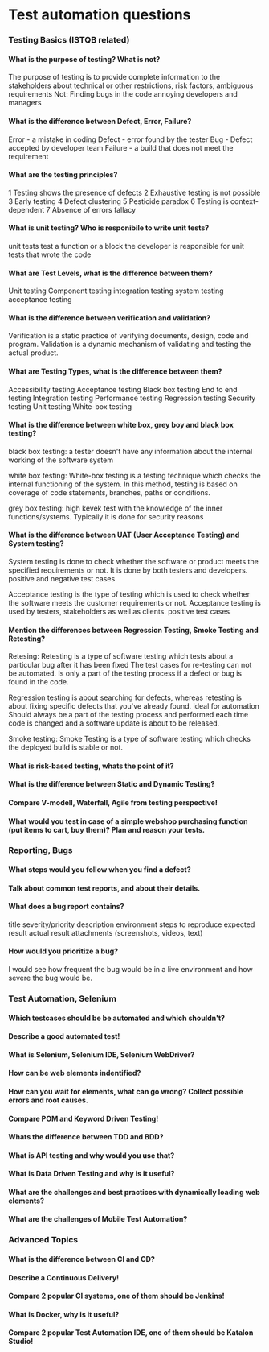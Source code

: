 # Test automation questions

### Testing Basics (ISTQB related)

#### What is the purpose of testing? What is not?
The purpose of testing is to provide complete information to the stakeholders about technical or other restrictions, risk factors, ambiguous requirements
Not:
Finding bugs in the code
annoying developers and managers

#### What is the difference between Defect, Error, Failure?

Error - a mistake in coding
Defect - error found by the tester
Bug - Defect accepted by developer team
Failure - a build that does not meet the requirement

#### What are the testing principles?

1 Testing shows the presence of defects
2 Exhaustive testing is not possible
3 Early testing
4 Defect clustering
5 Pesticide paradox
6 Testing is context-dependent
7 Absence of errors fallacy

#### What is unit testing? Who is responibile to write unit tests?

unit tests test a function or a block
the developer is responsible for unit tests that wrote the code

#### What are Test Levels, what is the difference between them?

Unit testing
Component testing
integration testing
system testing
acceptance testing

#### What is the difference between verification and validation?

Verification is a static practice of verifying documents, design, code and program. 
Validation is a dynamic mechanism of validating and testing the actual product.

#### What are Testing Types, what is the difference between them?

Accessibility testing
Acceptance testing
Black box testing
End to end testing
Integration testing
Performance testing
Regression testing
Security testing
Unit testing
White-box testing

#### What is the difference between white box, grey boy and black box testing?

black box testing: a tester doesn't have any information about the internal working of the software system

white box testing: White-box testing is a testing technique which checks the internal functioning of the system. In this method, testing is based on coverage of code statements, branches, paths or conditions.

grey box testing: high kevek test with the knowledge of the inner functions/systems. Typically it is done for security reasons  


#### What is the difference between UAT (User Acceptance Testing) and System testing?

System testing is done to check whether the software or product meets the specified requirements or not. 
 It is done by both testers and developers.
 positive and negative test cases

Acceptance testing is the type of testing which is used to check whether the software meets the customer requirements or not.
 Acceptance testing is used by testers, stakeholders as well as clients.
 positive test cases



#### Mention the differences between Regression Testing, Smoke Testing and Retesting?
Retesing: Retesting is a type of software testing which tests about a particular bug after it has been fixed
The test cases for re-testing can not be automated.
Is only a part of the testing process if a defect or bug is found in the code.

Regression testing is about searching for defects, whereas retesting is about fixing specific defects that you've already found.
ideal for automation
Should always be a part of the testing process and performed each time code is changed and a software update is about to be released.

Smoke testing: Smoke Testing is a type of software testing which checks the deployed build is stable or not.
#### What is risk-based testing, whats the point of it?
#### What is the difference between Static and Dynamic Testing?
#### Compare V-modell, Waterfall, Agile from testing perspective!
#### What would you test in case of a simple webshop purchasing function (put items to cart, buy them)? Plan and reason your tests.

### Reporting, Bugs

#### What steps would you follow when you find a defect?
#### Talk about common test reports, and about their details.
#### What does a bug report contains?

title
severity/priority
description
environment
steps to reproduce
expected result
actual result
attachments (screenshots, videos, text)

#### How would you prioritize a bug?
I would see how frequent the bug would be in a live environment and how severe the bug would be.

### Test Automation, Selenium

#### Which testcases should be be automated and which shouldn't?
#### Describe a good automated test!
#### What is Selenium, Selenium IDE, Selenium WebDriver?
#### How can be web elements indentified?
#### How can you wait for elements, what can go wrong? Collect possible errors and root causes.
#### Compare POM and Keyword Driven Testing!
#### Whats the difference between TDD and BDD?
#### What is API testing and why would you use that?
#### What is Data Driven Testing and why is it useful?
#### What are the challenges and best practices with dynamically loading web elements?
#### What are the challenges of Mobile Test Automation?

### Advanced Topics

#### What is the difference between CI and CD?
#### Describe a Continuous Delivery!
#### Compare 2 popular CI systems, one of them should be Jenkins!
#### What is Docker, why is it useful?
#### Compare 2 popular Test Automation IDE, one of them should be Katalon Studio!